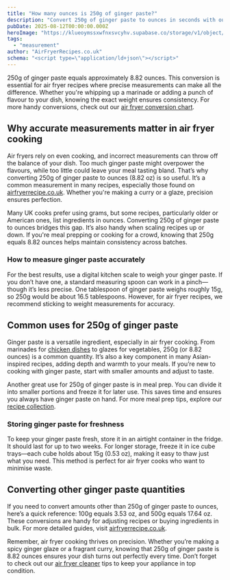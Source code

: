 ```yaml
---
title: "How many ounces is 250g of ginger paste?"
description: "Convert 250g of ginger paste to ounces in seconds with our simple guide. Perfect for air fryer recipes and precise cooking measurements."
pubDate: 2025-08-12T00:00:00.000Z
heroImage: "https://klueoymssxwfnxsvcyhv.supabase.co/storage/v1/object/public/md/250g-ginger-paste-to-ounces-a51b2943.webp"
tags:
  - "measurement"
author: "AirFryerRecipes.co.uk"
schema: "<script type=\"application/ld+json\"></script>"
---
```


<p>250g of ginger paste equals approximately 8.82 ounces. This conversion is essential for air fryer recipes where precise measurements can make all the difference. Whether you're whipping up a marinade or adding a punch of flavour to your dish, knowing the exact weight ensures consistency. For more handy conversions, check out our <a href=https://www.airfryerrecipe.co.uk/air-fryer-conversion-chart>air fryer conversion chart</a>.</p>  

<h2>Why accurate measurements matter in air fryer cooking</h2>  
<p>Air fryers rely on even cooking, and incorrect measurements can throw off the balance of your dish. Too much ginger paste might overpower the flavours, while too little could leave your meal tasting bland. That’s why converting 250g of ginger paste to ounces (8.82 oz) is so useful. It’s a common measurement in many recipes, especially those found on <a href=https://www.airfryerrecipe.co.uk>airfryerrecipe.co.uk</a>. Whether you're making a curry or a glaze, precision ensures perfection.</p>  

<p>Many UK cooks prefer using grams, but some recipes, particularly older or American ones, list ingredients in ounces. Converting 250g of ginger paste to ounces bridges this gap. It’s also handy when scaling recipes up or down. If you're meal prepping or cooking for a crowd, knowing that 250g equals 8.82 ounces helps maintain consistency across batches.</p>  

<h3>How to measure ginger paste accurately</h3>  
<p>For the best results, use a digital kitchen scale to weigh your ginger paste. If you don’t have one, a standard measuring spoon can work in a pinch—though it’s less precise. One tablespoon of ginger paste weighs roughly 15g, so 250g would be about 16.5 tablespoons. However, for air fryer recipes, we recommend sticking to weight measurements for accuracy.</p>  

<h2>Common uses for 250g of ginger paste</h2>  
<p>Ginger paste is a versatile ingredient, especially in air fryer cooking. From marinades for <a href=https://www.airfryerrecipe.co.uk/recipe-category/chicken>chicken dishes</a> to glazes for vegetables, 250g (or 8.82 ounces) is a common quantity. It’s also a key component in many Asian-inspired recipes, adding depth and warmth to your meals. If you’re new to cooking with ginger paste, start with smaller amounts and adjust to taste.</p>  

<p>Another great use for 250g of ginger paste is in meal prep. You can divide it into smaller portions and freeze it for later use. This saves time and ensures you always have ginger paste on hand. For more meal prep tips, explore our <a href=https://www.airfryerrecipe.co.uk/recipes>recipe collection</a>.</p>  

<h3>Storing ginger paste for freshness</h3>  
<p>To keep your ginger paste fresh, store it in an airtight container in the fridge. It should last for up to two weeks. For longer storage, freeze it in ice cube trays—each cube holds about 15g (0.53 oz), making it easy to thaw just what you need. This method is perfect for air fryer cooks who want to minimise waste.</p>  

<h2>Converting other ginger paste quantities</h2>  
<p>If you need to convert amounts other than 250g of ginger paste to ounces, here’s a quick reference: 100g equals 3.53 oz, and 500g equals 17.64 oz. These conversions are handy for adjusting recipes or buying ingredients in bulk. For more detailed guides, visit <a href=https://www.airfryerrecipe.co.uk>airfryerrecipe.co.uk</a>.</p>  

<p>Remember, air fryer cooking thrives on precision. Whether you’re making a spicy ginger glaze or a fragrant curry, knowing that 250g of ginger paste is 8.82 ounces ensures your dish turns out perfectly every time. Don’t forget to check out our <a href=https://www.airfryerrecipe.co.uk/air-fryer-cleaner>air fryer cleaner</a> tips to keep your appliance in top condition.</p>